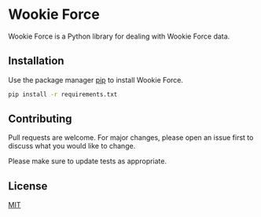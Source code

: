 # Wookie Force

Wookie Force is a Python library for dealing with Wookie Force data.

## Installation

Use the package manager [pip](https://pip.pypa.io/en/stable/) to install Wookie Force.

```bash
pip install -r requirements.txt
```


## Contributing
Pull requests are welcome. For major changes, please open an issue first to discuss what you would like to change.

Please make sure to update tests as appropriate.

## License
[MIT](https://choosealicense.com/licenses/mit/)